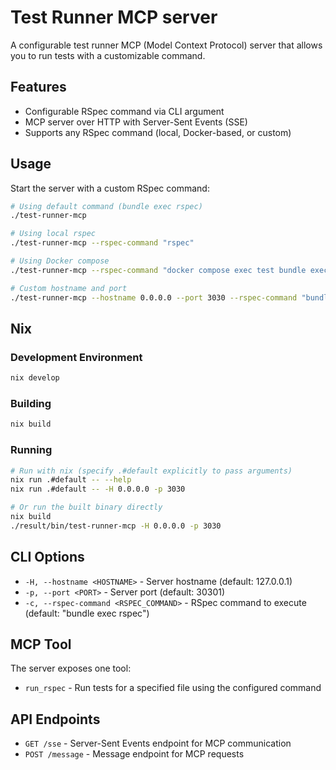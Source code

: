 # Test Runner MCP server

A configurable test runner MCP (Model Context Protocol) server that allows you to run tests with a customizable command.

## Features

- Configurable RSpec command via CLI argument
- MCP server over HTTP with Server-Sent Events (SSE)
- Supports any RSpec command (local, Docker-based, or custom)

## Usage

Start the server with a custom RSpec command:

```bash
# Using default command (bundle exec rspec)
./test-runner-mcp

# Using local rspec
./test-runner-mcp --rspec-command "rspec"

# Using Docker compose
./test-runner-mcp --rspec-command "docker compose exec test bundle exec rspec"

# Custom hostname and port
./test-runner-mcp --hostname 0.0.0.0 --port 3030 --rspec-command "bundle exec rspec"
```

## Nix

### Development Environment
```bash
nix develop
```

### Building
```bash
nix build
```

### Running
```bash
# Run with nix (specify .#default explicitly to pass arguments)
nix run .#default -- --help
nix run .#default -- -H 0.0.0.0 -p 3030

# Or run the built binary directly
nix build
./result/bin/test-runner-mcp -H 0.0.0.0 -p 3030
```

## CLI Options

- `-H, --hostname <HOSTNAME>` - Server hostname (default: 127.0.0.1)
- `-p, --port <PORT>` - Server port (default: 30301)
- `-c, --rspec-command <RSPEC_COMMAND>` - RSpec command to execute (default: "bundle exec rspec")

## MCP Tool

The server exposes one tool:

- `run_rspec` - Run tests for a specified file using the configured command

## API Endpoints

- `GET /sse` - Server-Sent Events endpoint for MCP communication
- `POST /message` - Message endpoint for MCP requests
